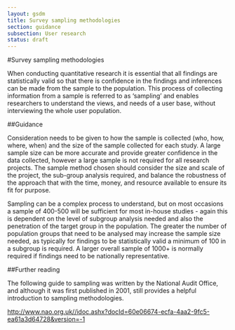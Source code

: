 ```yaml
---
layout: gsdm
title: Survey sampling methodologies
section: guidance
subsection: User research
status: draft
---
```

    
#Survey sampling methodologies

When conducting quantitative research it is essential that all findings are statistically valid so that there is confidence in the findings and inferences can be made from the sample to the population. This process of collecting information from a sample is referred to as ‘sampling’ and enables researchers to understand the views, and needs of a user base, without interviewing the whole user population.

##Guidance

Consideration needs to be given to how the sample is collected (who, how, where, when) and the size of the sample collected for each study. A large sample size can be more accurate and provide greater confidence in the data collected, however a large sample is not required for all research projects. The sample method chosen should consider the size and scale of the project, the sub-group analysis required, and balance the robustness of the approach that with the time, money, and resource available to ensure its fit for purpose.

Sampling can be a complex process to understand, but on most occasions a sample of 400-500 will be sufficient for most in-house studies - again this is dependent on the level of subgroup analysis needed and also the penetration of the target group in the population. The greater the number of population groups that need to be analysed may increase the sample size needed, as typically for findings to be statistically valid a minimum of 100 in a subgroup is required. A larger overall sample of 1000+ is normally required if findings need to be nationally representative. 

##Further reading

The following guide to sampling was written by the National Audit Office, and although it was first published in 2001, still provides a helpful introduction to sampling methodologies.

http://www.nao.org.uk//idoc.ashx?docId=60e06674-ecfa-4aa2-9fc5-ea61a3d64728&version=-1
